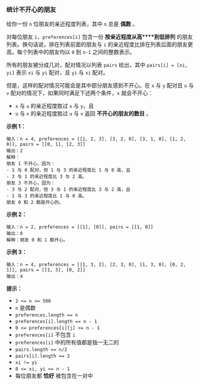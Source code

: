 ### 统计不开心的朋友 ###
给你一份 `n` 位朋友的亲近程度列表，其中 `n` 总是 **偶数** 。

对每位朋友 `i`，`preferences[i]` 包含一份 **按亲近程度从高****到低排列** 的朋友列表。换句话说，排在列表前面的朋友与 `i` 的亲近程度比排在列表后面的朋友更高。每个列表中的朋友均以 `0` 到 `n-1` 之间的整数表示。

所有的朋友被分成几对，配对情况以列表 `pairs` 给出，其中 `pairs[i] = [xi, yi]` 表示 `xi` 与 `yi` 配对，且 `yi` 与 `xi` 配对。

但是，这样的配对情况可能会是其中部分朋友感到不开心。在 `x` 与 `y` 配对且 `u` 与 `v` 配对的情况下，如果同时满足下述两个条件，`x` 就会不开心：

* `x` 与 `u` 的亲近程度胜过 `x` 与 `y`，且
* `u` 与 `x` 的亲近程度胜过 `u` 与 `v`
返回 **不开心的朋友的数目** 。



**示例 1：**

```
输入：n = 4, preferences = [[1, 2, 3], [3, 2, 0], [3, 1, 0], [1, 2, 0]], pairs = [[0, 1], [2, 3]]
输出：2
解释：
朋友 1 不开心，因为：
- 1 与 0 配对，但 1 与 3 的亲近程度比 1 与 0 高，且
- 3 与 1 的亲近程度比 3 与 2 高。
朋友 3 不开心，因为：
- 3 与 2 配对，但 3 与 1 的亲近程度比 3 与 2 高，且
- 1 与 3 的亲近程度比 1 与 0 高。
朋友 0 和 2 都是开心的。
```

**示例 2：**

```
输入：n = 2, preferences = [[1], [0]], pairs = [[1, 0]]
输出：0
解释：朋友 0 和 1 都开心。
```

**示例 3：**

```
输入：n = 4, preferences = [[1, 3, 2], [2, 3, 0], [1, 3, 0], [0, 2, 1]], pairs = [[1, 3], [0, 2]]
输出：4
```



**提示：**

* `2 <= n <= 500`
* `n` 是偶数
* `preferences.length == n`
* `preferences[i].length == n - 1`
* `0 <= preferences[i][j] <= n - 1`
* `preferences[i]` 不包含 `i`
* `preferences[i]` 中的所有值都是独一无二的
* `pairs.length == n/2`
* `pairs[i].length == 2`
* `xi != yi`
* `0 <= xi, yi <= n - 1`
* 每位朋友都 **恰好** 被包含在一对中

